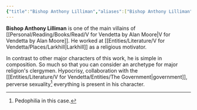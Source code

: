 ```yaml
---
{"title":"Bishop Anthony Lilliman","aliases":["Bishop Anthony Lilliman"],"type":"Character","tags":["VforVendetta"],"created":"2023-10-26T12:46:48+06:00","updated":"2023-10-28T23:32:27+06:00","dg-publish":true,"dg-note-icon":2,"permalink":"/entities/literature/v-for-vendetta/characters/bishop-anthony-lilliman/","dgPassFrontmatter":true,"noteIcon":2}
---
```


**Bishop Anthony Lilliman** is one of the main villains of [[Personal/Reading/Books/Read/V for Vendetta by Alan Moore\|V for Vendetta by Alan Moore]]. He worked at [[Entities/Literature/V for Vendetta/Places/Larkhill\|Larkhill]] as a religious motivator.

In contrast to other major characters of this work, he is simple in composition. So much so that you can consider an archetype for major religion's clergymen. Hypocrisy, collaboration with the [[Entities/Literature/V for Vendetta/Entities/The Government\|government]], perverse sexuality[^1] everything is present in his character.

[^1]: Pedophilia in this case.